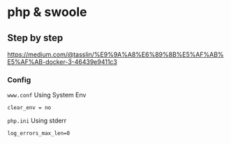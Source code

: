 # php & swoole 

## Step by step

https://medium.com/@tasslin/%E9%9A%A8%E6%89%8B%E5%AF%AB%E5%AF%AB-docker-3-46439e9411c3

### Config

`www.conf`
Using System Env
```
clear_env = no
```

`php.ini`
Using stderr
```
log_errors_max_len=0
```